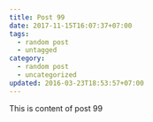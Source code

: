 ```yaml
---
title: Post 99
date: 2017-11-15T16:07:37+07:00
tags:
  - random post
  - untagged
category:
  - random post
  - uncategorized
updated: 2016-03-23T18:53:57+07:00
---
```

This is content of post 99